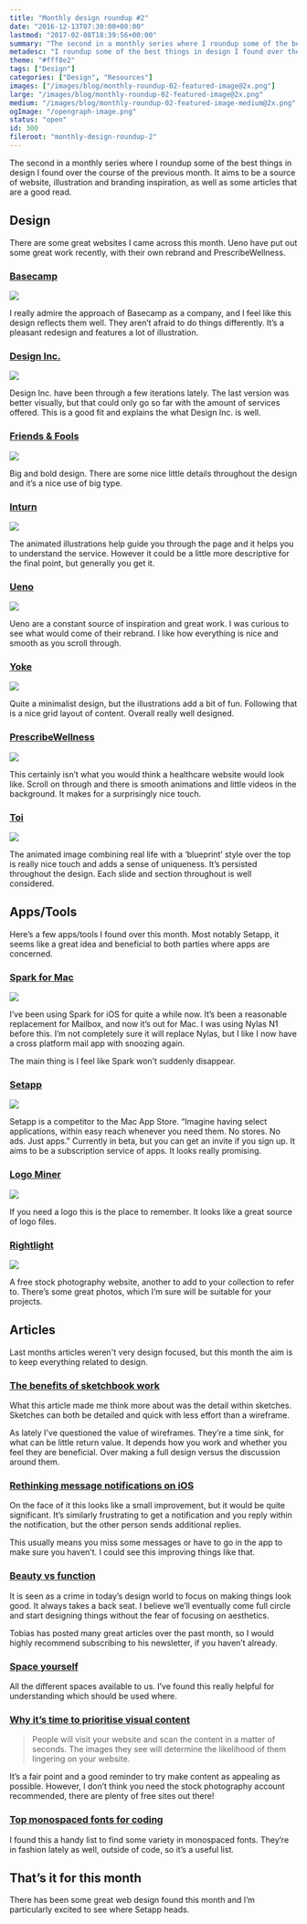 ```yaml
---
title: "Monthly design roundup #2"
date: "2016-12-13T07:30:00+00:00"
lastmod: "2017-02-08T18:39:56+00:00"
summary: "The second in a monthly series where I roundup some of the best things in design I found over the course of the previous month. It aims to be a source of website, illustration and branding inspiration, as well as some articles that are a good read."
metadesc: "I roundup some of the best things in design I found over the course of the previous month. It aims to be a source of website, illustration and branding inspiration, as well as some articles that are a good read."
theme: "#fff8e2"
tags: ["Design"]
categories: ["Design", "Resources"]
images: ["/images/blog/monthly-roundup-02-featured-image@2x.png"]
large: "/images/blog/monthly-roundup-02-featured-image@2x.png"
medium: "/images/blog/monthly-roundup-02-featured-image-medium@2x.png"
ogImage: "/opengraph-image.png"
status: "open"
id: 300
fileroot: "monthly-design-roundup-2"
---
```


The second in a monthly series where I roundup some of the best things in design I found over the course of the previous month. It aims to be a source of website, illustration and branding inspiration, as well as some articles that are a good read.

## Design
There are some great websites I came across this month. Ueno have put out some great work recently, with their own rebrand and PrescribeWellness.

### [Basecamp](https://basecamp.com)
<div className="article-image">
  <Image src="/images/blog/monthly-roundup-02-basecamp@2x.jpg" width={832} height={626} />
</div>

I really admire the approach of Basecamp as a company, and I feel like this design reflects them well. They aren’t afraid to do things differently. It’s a pleasant redesign and features a lot of illustration.

### [Design Inc.](https://www.designinc.com)
<div className="article-image">
  <Image src="/images/blog/monthly-roundup-02-designinc@2x.png" width={832} height={626} />
</div>

Design Inc. have been through a few iterations lately. The last version was better visually, but that could only go so far with the amount of services offered. This is a good fit and explains the what Design Inc. is well.

### [Friends & Fools](http://www.friendsandfools.be)
<div className="article-image">
  <Image src="/images/blog/monthly-roundup-02-friends-fools@2x.jpg" width={832} height={626} />
</div>

Big and bold design. There are some nice little details throughout the design and it’s a nice use of big type.

### [Inturn](http://inturn.co)
<div className="article-image">
  <Image src="/images/blog/monthly-roundup-02-inturn@2x.png" width={832} height={626} />
</div>

The animated illustrations help guide you through the page and it helps you to understand the service. However it could be a little more descriptive for the final point, but generally you get it.

### [Ueno](https://ueno.co/)
<div className="article-image">
  <Image src="/images/blog/monthly-roundup-02-ueno@2x.jpg" width={832} height={626} />
</div>

Ueno are a constant source of inspiration and great work. I was curious to see what would come of their rebrand. I like how everything is nice and smooth as you scroll through.

### [Yoke](http://www.thisisyoke.com/)
<div className="article-image">
  <Image src="/images/blog/monthly-roundup-02-yoke@2x.png" width={832} height={626} />
</div>

Quite a minimalist design, but the illustrations add a bit of fun. Following that is a nice grid layout of content. Overall really well designed.

### [PrescribeWellness](http://www.prescribewellness.com/)
<div className="article-image">
  <Image src="/images/blog/monthly-roundup-02-prescribewellness@2x.jpg" width={832} height={626} />
</div>

This certainly isn’t what you would think a healthcare website would look like. Scroll on through and there is smooth animations and little videos in the background. It makes for a surprisingly nice touch.

### [Toi](http://toi.io/)
<div className="article-image">
  <Image src="/images/blog/monthly-roundup-02-toi@2x.jpg" width={832} height={626} />
</div>

The animated image combining real life with a ‘blueprint’ style over the top is really nice touch and adds a sense of uniqueness. It’s persisted throughout the design. Each slide and section throughout is well considered.

## Apps/Tools
Here’s a few apps/tools I found over this month. Most notably Setapp, it seems like a great idea and beneficial to both parties where apps are concerned.


### [Spark for Mac](https://sparkmailapp.com/)
<div className="article-image">
  <Image src="/images/blog/monthly-roundup-02-spark@2x.jpg" width={832} height={626} />
</div>

I’ve been using Spark for iOS for quite a while now. It’s been a reasonable replacement for Mailbox, and now it’s out for Mac. I was using Nylas N1 before this. I’m not completely sure it will replace Nylas, but I like I now have a cross platform mail app with snoozing again.

The main thing is I feel like Spark won’t suddenly disappear.

### [Setapp](https://setapp.com/)
<div className="article-image">
  <Image src="/images/blog/monthly-roundup-02-setapp@2x.jpg" width={832} height={626} />
</div>

Setapp is a competitor to the Mac App Store. “Imagine having select applications, within easy reach whenever you need them. No stores. No ads. Just apps.” Currently in beta, but you can get an invite if you sign up. It aims to be a subscription service of apps. It looks really promising.

### [Logo Miner](http://logominer.com/)
<div className="article-image">
  <Image src="/images/blog/monthly-roundup-02-logominer@2x.png" width={832} height={626} />
</div>

If you need a logo this is the place to remember. It looks like a great source of logo files.

### [Rightlight](http://rightlight.nordwoodthemes.com/)
<div className="article-image">
  <Image src="/images/blog/monthly-roundup-02-rightlight@2x.jpg" width={832} height={626} />
</div>

A free stock photography website, another to add to your collection to refer to. There’s some great photos, which I’m sure will be suitable for your projects.

## Articles
Last months articles weren't very design focused, but this month the aim is to keep everything related to design.

### [The benefits of sketchbook work](https://medium.com/@andrewcouldwell/start-simple-e089d0039744#.g10tkqyid)
What this article made me think more about was the detail within sketches. Sketches can both be detailed and quick with less effort than a wireframe.

As lately I've questioned the value of wireframes. They’re a time sink, for what can be little return value. It depends how you work and whether you feel they are beneficial. Over making a full design versus the discussion around them.

### [Rethinking message notifications on iOS](https://medium.com/@lewisplushumphreys/rethinking-message-notifications-on-ios-c201edea59a2)
On the face of it this looks like a small improvement, but it would be quite significant. It’s similarly frustrating to get a notification and you reply within the notification, but the other person sends additional replies.

This usually means you miss some messages or have to go in the app to make sure you haven’t. I could see this improving things like that.

### [Beauty vs function](http://www.vanschneider.com/beauty-vs-function)
It is seen as a crime in today’s design world to focus on making things look good. It always takes a back seat. I believe we’ll eventually come full circle and start designing things without the fear of focusing on aesthetics.

Tobias has posted many great articles over the past month, so I would highly recommend subscribing to his newsletter, if you haven’t already.

### [Space yourself](https://www.smashingmagazine.com/2015/10/space-yourself)
All the different spaces available to us. I’ve found this really helpful for understanding which should be used where.

### [Why it’s time to prioritise visual content](https://boagworld.com/design/time-prioritize-visual-content/)

> People will visit your website and scan the content in a matter of seconds. The images they see will determine the likelihood of them lingering on your website.

It’s a fair point and a good reminder to try make content as appealing as possible. However, I don’t think you need the stock photography account recommended, there are plenty of free sites out there!

### [Top monospaced fonts for coding](https://frontendcurated.com/top-monospaced-fonts-for-coding-a7d941a143fe)

I found this a handy list to find some variety in monospaced fonts. They’re in fashion lately as well, outside of code, so it’s a useful list.

## That’s it for this month
There has been some great web design found this month and I’m particularly excited to see where Setapp heads.
